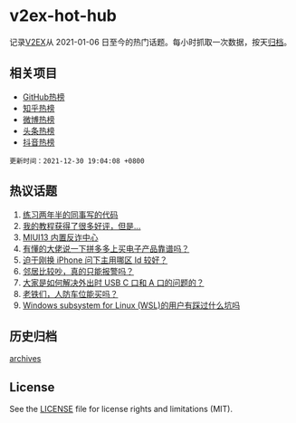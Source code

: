 # v2ex-hot-hub

 记录[V2EX](https://www.v2ex.com/)从 2021-01-06 日至今的热门话题。每小时抓取一次数据，按天[归档](archives)。
 
 ## 相关项目

- [GitHub热榜](https://github.com/snaildev/github-hot-hub)
- [知乎热榜](https://github.com/snaildev/zhihu-hot-hub)
- [微博热榜](https://github.com/snaildev/weibo-hot-hub)
- [头条热榜](https://github.com/snaildev/toutiao-hot-hub)
- [抖音热榜](https://github.com/snaildev/douyin-hot-hub)


 `更新时间：2021-12-30 19:04:08 +0800`

## 热议话题

1. [练习两年半的同事写的代码](https://www.v2ex.com/t/825212)
1. [我的教程获得了很多好评，但是...](https://www.v2ex.com/t/825222)
1. [MIUI13 内置反诈中心](https://www.v2ex.com/t/825250)
1. [有懂的大佬说一下拼多多上买电子产品靠谱吗？](https://www.v2ex.com/t/825281)
1. [迫于刚换 iPhone 问下主用哪区 Id 较好？](https://www.v2ex.com/t/825215)
1. [邻居比较吵，真的只能报警吗？](https://www.v2ex.com/t/825230)
1. [大家是如何解决外出时 USB C 口和 A 口的问题的？](https://www.v2ex.com/t/825150)
1. [老铁们，人防车位能买吗？](https://www.v2ex.com/t/825172)
1. [Windows subsystem for Linux (WSL)的用户有踩过什么坑吗](https://www.v2ex.com/t/825188)

## 历史归档

[archives](archives)

## License

See the [LICENSE](LICENSE) file for license rights and limitations (MIT).
